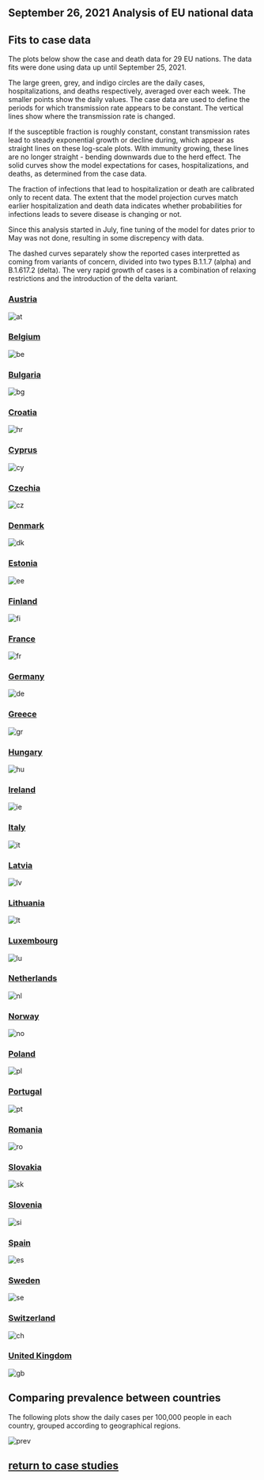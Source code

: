 ## September 26, 2021 Analysis of EU national data

## Fits to case data

The plots below show the case and death data for 29 EU nations.
The data fits were done using data up until September 25, 2021.

The large green, grey, and indigo circles are the daily cases, hospitalizations, and deaths respectively, averaged over each week.
The smaller points show the daily values.
The case data are used to define the periods for which transmission rate appears to be constant.
The vertical lines show where the transmission rate is changed.

If the susceptible fraction is roughly constant, constant transmission rates
lead to steady exponential growth or decline during, which appear as straight lines on
these log-scale plots.
With immunity growing, these lines are no longer straight - bending downwards due to the herd effect.
The solid curves show the model expectations for cases, hospitalizations, and deaths, as determined from
the case data.

The fraction of infections that lead to hospitalization or death are calibrated only to recent data.
The extent that the model projection curves match earlier hospitalization and death data
indicates whether probabilities for infections leads to severe disease is changing or not.

Since this analysis started in July, fine tuning of the model for dates prior to May was not done, resulting in
some discrepency with data.

The dashed curves separately show the reported cases interpretted as coming
from variants of
concern, divided into two types B.1.1.7 (alpha) and B.1.617.2 (delta).
The very rapid growth of cases is a combination of relaxing restrictions and the introduction of the delta variant.

### [Austria](img/at_2_9_0926.pdf)

![at](img/at_2_9_0926.png)

### [Belgium](img/be_2_9_0926.pdf)

![be](img/be_2_9_0926.png)

### [Bulgaria](img/bg_2_9_0926.pdf)

![bg](img/bg_2_9_0926.png)

### [Croatia](img/hr_2_9_0926.pdf)

![hr](img/hr_2_9_0926.png)

### [Cyprus](img/cy_2_9_0926.pdf)

![cy](img/cy_2_9_0926.png)

### [Czechia](img/cz_2_9_0926.pdf)

![cz](img/cz_2_9_0926.png)

### [Denmark](img/dk_2_9_0926.pdf)

![dk](img/dk_2_9_0926.png)

### [Estonia](img/ee_2_9_0926.pdf)

![ee](img/ee_2_9_0926.png)

### [Finland](img/fi_2_9_0926.pdf)

![fi](img/fi_2_9_0926.png)

### [France](img/fr_2_9_0926.pdf)

![fr](img/fr_2_9_0926.png)

### [Germany](img/de_2_9_0926.pdf)

![de](img/de_2_9_0926.png)

### [Greece](img/gr_2_9_0926.pdf)

![gr](img/gr_2_9_0926.png)

### [Hungary](img/hu_2_9_0926.pdf)

![hu](img/hu_2_9_0926.png)

### [Ireland](img/ie_2_9_0926.pdf)

![ie](img/ie_2_9_0926.png)

### [Italy](img/it_2_9_0926.pdf)

![it](img/it_2_9_0926.png)

### [Latvia](img/lv_2_9_0926.pdf)

![lv](img/lv_2_9_0926.png)

### [Lithuania](img/lt_2_9_0926.pdf)

![lt](img/lt_2_9_0926.png)

### [Luxembourg](img/lu_2_9_0926.pdf)

![lu](img/lu_2_9_0926.png)

### [Netherlands](img/nl_2_9_0926.pdf)

![nl](img/nl_2_9_0926.png)

### [Norway](img/no_2_9_0926.pdf)

![no](img/no_2_9_0926.png)

### [Poland](img/pl_2_9_0926.pdf)

![pl](img/pl_2_9_0926.png)

### [Portugal](img/pt_2_9_0926.pdf)

![pt](img/pt_2_9_0926.png)

### [Romania](img/ro_2_9_0926.pdf)

![ro](img/ro_2_9_0926.png)

### [Slovakia](img/sk_2_9_0926.pdf)

![sk](img/sk_2_9_0926.png)

### [Slovenia](img/si_2_9_0926.pdf)

![si](img/si_2_9_0926.png)

### [Spain](img/es_2_9_0926.pdf)

![es](img/es_2_9_0926.png)

### [Sweden](img/se_2_9_0926.pdf)

![se](img/se_2_9_0926.png)

### [Switzerland](img/ch_2_9_0926.pdf)

![ch](img/ch_2_9_0926.png)

### [United Kingdom](img/gb_2_9_0926.pdf)

![gb](img/gb_2_9_0926.png)

## Comparing prevalence between countries

The following plots show the daily cases per 100,000 people in each country, grouped according to geographical regions.

![prev](img/EU_2_9_0926_prevalence.png)

## [return to case studies](../index.md)

